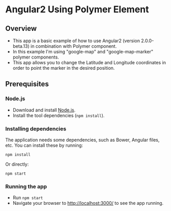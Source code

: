 # Angular2 Using Polymer Element

## Overview

- This app is a basic example of how to use Angular2 (version 2.0.0-beta.13) in combination with Polymer component.
- In this example I'm using "google-map" and "google-map-marker" polymer components.
- This app allows you to change the Latitude and Longitude coordinates in order to point the marker in the desired position.

## Prerequisites

### Node.js

- Download and install [Node.js][node-download-url].
- Install the tool dependencies (`npm install`).


### Installing dependencies

The application needs some dependencies, such as Bower, Angular files, etc.  You can install these by running:

```
npm install
```

Or directly:

```
npm start
```

### Running the app

- Run `npm start`
- Navigate your browser to [http://localhost:3000/][localhost-url] to see the app running.


[node-download-url]: https://nodejs.org/en/download/
[localhost-url]: http://localhost:3000/
